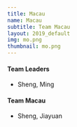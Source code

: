 ```yaml
---
title: Macau
name: Macau
subtitle: Team Macau
layout: 2019_default
img: mo.png
thumbnail: mo.png
---
```


#### Team Leaders
* Sheng, Ming

#### Team Macau
* Sheng, Jiayuan